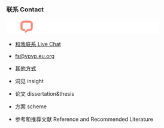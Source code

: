 ### 联系 Contact

![livechat1.jpg](livechat1.jpg)

- [和我联系 Live Chat](https://app.chaport.com/widget/show.html?appid=6454c8048322806be40d740e)
- fs@vpvp.eu.org
- [其他方式](./其他方式.md)


- 洞见 insight
- 论文 dissertation&thesis
- 方案 scheme
- 参考和推荐文献 Reference and Recommended Literature

 

